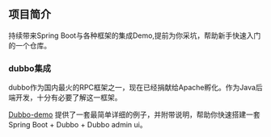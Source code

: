 ## 项目简介

持续带来Spring Boot与各种框架的集成Demo,提前为你采坑，帮助新手快速入门的一个仓库。


### dubbo集成

dubbo作为国内最火的RPC框架之一，现在已经捐献给Apache孵化。作为Java后端开发，十分有必要了解这一框架。

[Dubbo-demo](https://github.com/jounghu/spring-boot-learning/tree/master/dubbo)
提供了一套最简单详细的例子，并附带说明，帮助你快速搭建一套Spring Boot + Dubbo + Dubbo admin ui。


